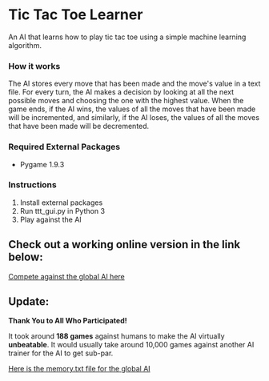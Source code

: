 # Tic Tac Toe Learner
An AI that learns how to play tic tac toe using a simple machine learning algorithm.

### How it works
The AI stores every move that has been made and the move's value in a text file. For every turn, the AI
makes a decision by looking at all the next possible moves and choosing the one with the highest value. 
When the game ends, if the AI wins, the values of all the moves that have been made will be incremented, and
similarly, if the AI loses, the values of all the moves that have been made will be decremented.

### Required External Packages
- Pygame 1.9.3

### Instructions
1. Install external packages
2. Run ttt_gui.py in Python 3
3. Play against the AI

## Check out a working online version in the link below:
[Compete against the global AI here](http://edmondumolu.me:5850/)

## Update:

**Thank You to All Who Participated!**

It took around **188 games** against humans to make the AI virtually **unbeatable**. It would usually take around 10,000 games against another AI trainer for the AI to get sub-par.

[Here is the memory.txt file for the global AI](http://edmondumolu.me/memory.txt)
